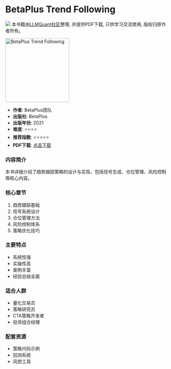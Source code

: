# BetaPlus Trend Following

![](https://fastly.jsdelivr.net/gh/bucketio/img3@main/2024/09/04/1725464231869-e0b2f727-2a0f-4270-bf6c-31ddc350426a.gif)
本书籍由[LLMQuant社区](https://llmquant.com/)整理, 并提供PDF下载, 只供学习交流使用, 版权归原作者所有。

<img src="cover.jpg" alt="BetaPlus Trend Following" width="200"/>

- **作者**: BetaPlus团队
- **出版社**: BetaPlus
- **出版年份**: 2021
- **难度**: ⭐⭐⭐⭐
- **推荐指数**: ⭐⭐⭐⭐⭐
- **PDF下载**: [点击下载](../../量化交易/BetaPlus_Trend_Following.pdf)

### 内容简介
本书详细介绍了趋势跟踪策略的设计与实现，包括信号生成、仓位管理、风险控制等核心内容。

### 核心章节
1. 趋势跟踪基础
2. 信号系统设计
3. 仓位管理方法
4. 风险控制体系
5. 策略优化技巧

### 主要特点
- 系统性强
- 实操性高
- 案例丰富
- 经验总结全面

### 适合人群
- 量化交易员
- 策略研究员
- CTA策略开发者
- 投资组合经理

### 配套资源
- 策略代码示例
- 回测系统
- 风控工具
